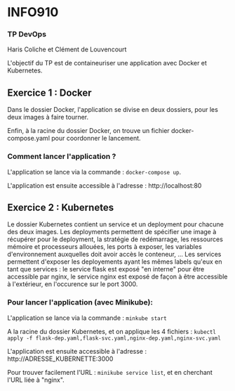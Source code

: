 # INFO910
### TP DevOps

Haris Coliche et Clément de Louvencourt

L'objectif du TP est de containeuriser une application avec Docker et Kubernetes.

## Exercice 1 : Docker

Dans le dossier Docker, l'application se divise en deux dossiers, pour les deux images à faire tourner.

Enfin, à la racine du dossier Docker, on trouve un fichier docker-compose.yaml pour coordonner le lancement.

### Comment lancer l'application ?

L'application se lance via la commande :
`docker-compose up`.

L'application est ensuite accessible à l'adresse : http://localhost:80


## Exercice 2 : Kubernetes

Le dossier Kubernetes contient un service et un deployment pour chacune des deux images. Les deployments permettent de spécifier une image à récupérer pour le deployment, la stratégie de redémarrage, les ressources mémoire et processeurs allouées, les ports à exposer, les variables d'environnement auxquelles doit avoir accès le conteneur, ...
Les services permettent d'exposer les deployements ayant les mêmes labels qu'eux en tant que services : le service flask est exposé "en interne" pour être accessible par nginx, le service nginx est exposé de façon à être accessible à l'extérieur, en l'occurence sur le port 3000.

### Pour lancer l'application (avec Minikube):

L'application se lance via la commande :
`minkube start`

A la racine du dossier Kubernetes, et on applique les 4 fichiers :
`kubectl apply -f flask-dep.yaml,flask-svc.yaml,nginx-dep.yaml,nginx-svc.yaml`

L'application est ensuite accessible à l'adresse : http://ADRESSE_KUBERNETTE:3000

Pour trouver facilement l'URL : `minikube service list`, et en cherchant l'URL liée à "nginx".
